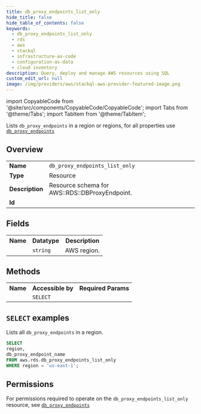 ```yaml
---
title: db_proxy_endpoints_list_only
hide_title: false
hide_table_of_contents: false
keywords:
  - db_proxy_endpoints_list_only
  - rds
  - aws
  - stackql
  - infrastructure-as-code
  - configuration-as-data
  - cloud inventory
description: Query, deploy and manage AWS resources using SQL
custom_edit_url: null
image: /img/providers/aws/stackql-aws-provider-featured-image.png
---
```


import CopyableCode from '@site/src/components/CopyableCode/CopyableCode';
import Tabs from '@theme/Tabs';
import TabItem from '@theme/TabItem';

Lists <code>db_proxy_endpoints</code> in a region or regions, for all properties use <a href="/providers/aws/serviceName/db_proxy_endpoints/"><code>db_proxy_endpoints</code></a>

## Overview
<table><tbody>
<tr><td><b>Name</b></td><td><code>db_proxy_endpoints_list_only</code></td></tr>
<tr><td><b>Type</b></td><td>Resource</td></tr>
<tr><td><b>Description</b></td><td>Resource schema for AWS::RDS::DBProxyEndpoint.</td></tr>
<tr><td><b>Id</b></td><td><CopyableCode code="aws.rds.db_proxy_endpoints_list_only" /></td></tr>
</tbody></table>

## Fields
<table><tbody><tr><th>Name</th><th>Datatype</th><th>Description</th></tr><tr><td><CopyableCode code="region" /></td><td><code>string</code></td><td>AWS region.</td></tr>
</tbody></table>

## Methods

<table><tbody>
  <tr>
    <th>Name</th>
    <th>Accessible by</th>
    <th>Required Params</th>
  </tr>
  <tr>
    <td><CopyableCode code="list_resources" /></td>
    <td><code>SELECT</code></td>
    <td><CopyableCode code="region" /></td>
  </tr>
</tbody></table>

## `SELECT` examples
Lists all <code>db_proxy_endpoints</code> in a region.
```sql
SELECT
region,
db_proxy_endpoint_name
FROM aws.rds.db_proxy_endpoints_list_only
WHERE region = 'us-east-1';
```


## Permissions

For permissions required to operate on the <code>db_proxy_endpoints_list_only</code> resource, see <a href="/providers/aws/rds/db_proxy_endpoints/#permissions"><code>db_proxy_endpoints</code></a>

